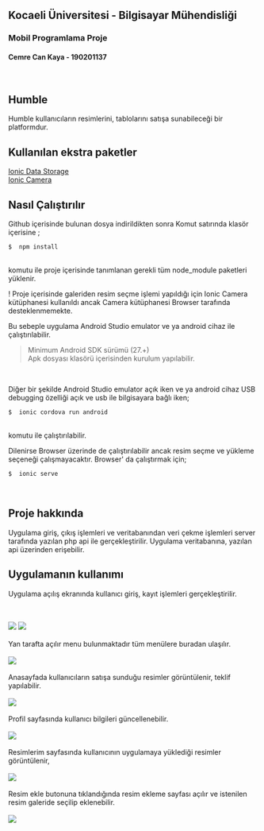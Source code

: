 ## Kocaeli Üniversitesi - Bilgisayar Mühendisliği
### Mobil Programlama Proje
#### Cemre Can Kaya - 190201137

<br/>

## Humble 

Humble kullanıcıların resimlerini, tablolarını satışa sunabileceği bir platformdur.

## Kullanılan ekstra paketler

[Ionic Data Storage](https://ionicframework.com/docs/angular/storage) <br/>
[Ionic Camera](https://ionicframework.com/docs/native/camera)

## Nasıl Çalıştırılır
Github içerisinde bulunan dosya indirildikten sonra Komut satırında klasör içerisine ;
<br/>

    $  npm install
<br/>komutu ile proje içerisinde tanımlanan gerekli tüm node_module paketleri yüklenir.


! Proje içerisinde galeriden resim seçme işlemi yapıldığı için Ionic Camera kütüphanesi kullanıldı ancak Camera kütüphanesi Browser tarafında desteklenmemekte. 


Bu sebeple uygulama Android Studio emulator ve ya android cihaz ile çalıştırılabilir. 
<br/>
>Minimum Android SDK sürümü (27.+)<br/>
>Apk dosyası klasörü içerisinden kurulum yapılabilir.
<br/>

Diğer bir şekilde Android Studio emulator açık iken ve ya android cihaz USB debugging özelliği açık ve usb ile bilgisayara bağlı iken;
<br/>

    $  ionic cordova run android
<br/>
komutu ile çalıştırılabilir.

Dilenirse Browser üzerinde de çalıştırılabilir ancak resim seçme ve yükleme seçeneği çalışmayacaktır. Browser' da çalıştırmak için;
<br/>

    $  ionic serve

 <br/>
 
## Proje hakkında
 
Uygulama giriş, çıkış işlemleri ve veritabanından veri çekme işlemleri server tarafında yazılan php api ile gerçekleştirilir. Uygulama veritabanına, yazılan api üzerinden erişebilir.  

## Uygulamanın kullanımı

Uygulama açılış ekranında kullanıcı giriş, kayıt işlemleri gerçekleştirilir.

<br/><br/>
![](images/1.jpg)
![](images/2.jpg)
<br/><br/>
Yan tarafta açılır menu bulunmaktadır tüm menülere buradan ulaşılır.
<br/><br/>
![](images/6.jpg)
<br/><br/>
Anasayfada kullanıcıların satışa sunduğu resimler görüntülenir, teklif yapılabilir.
<br/><br/>
![](images/3.jpg)
<br/><br/>
Profil sayfasında kullanıcı bilgileri güncellenebilir.
<br/><br/>
![](images/4.jpg)
<br/><br/>
Resimlerim sayfasında kullanıcının uygulamaya yüklediği resimler görüntülenir,
<br/><br/>
![](images/5.jpg)
<br/><br/>
Resim ekle butonuna tıklandığında resim ekleme sayfası açılır ve istenilen resim galeride seçilip eklenebilir.
<br/><br/>
![](images/7.jpg)
<br/><br/>


